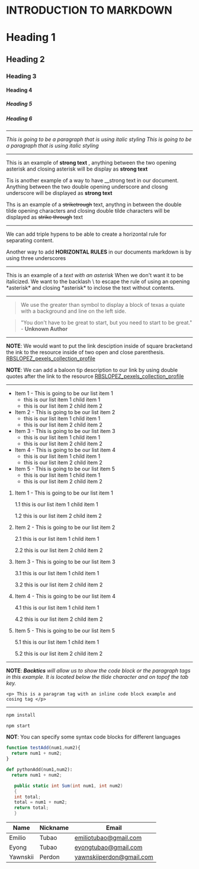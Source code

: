 # INTRODUCTION TO MARKDOWN

<!--HEADING-->
# Heading 1

## Heading 2

### Heading 3

#### Heading 4

##### Heading 5

##### Heading 6

---

<!--Italics-->

_This is going to be a paragraph that is using italic styling_
*This is going to be a paragraph that is using italic styling*


***

<!--Strong-->

This is an example of **strong text** , anything between the two opening asterisk and closing asterisk will be display as **strong text**

Tis is another example of a way to have __strong text in our document. Anything between the two double opening underscore and closng underscore will be displayed as __strong text__

<!--strike Through-->

Ths is an example of a ~~striketrough~~ text, anythng in between the double tilde opening characters and closing double tilde characters will be displayed as ~~strike through~~ text

---
<!--Horizontal rule-->

We can add triple hypens to be able to create a horizontal rule for separating content.

Another way to add __HORIZONTAL RULES__ in our documents markdown is by using three underscores
___

<!--Escape Characr Rule Using Backslash-->

This is an example of a *text with an asterisk* When we don't want it to be italicized. We want to  the backlash \ to escape the rule of using an opening \*asterisk* and closing \*asterisk*
 to inclose the text without contents.

---

<!--Blockquote Rule-->

> We use the greater than symbol to display a block of texas a quiate with a background and line on the left side.

> "You don't have to be great to start, but you need to start to be great." - __Unknown Author__

---
<!--Link Rule-->

**NOTE**: We would want to put the link desciption inside of square bracketand the ink to the resource inside of two open and close parenthesis.
[RBSLOPEZ_pexels_collection_profile](https://www.pexels.com/@rodrigo-bonzerr-s-lopez-462356/)

__NOTE__: We can add a baloon tip description to our link by using double quotes after the link to the resource
[RBSLOPEZ_pexels_collection_profile](https://www.pexels.com/@rodrigo-bonzerr-s-lopez-462356/ "This is RBSLOPEX pexel photo collection")

---

<!--list item rules-->

<!--UNORDERED LIST-->

* Item 1 - This is going to be our list item 1
  *  this is our list item 1 child item 1
  *  this is our list item 2 child item 2
* Item 2 - This is going to be our list item 2
  *  this is our list item 1 child item 1
  *  this is our list item 2 child item 2
* Item 3 - This is going to be our list item 3
  *  this is our list item 1 child item 1
  *  this is our list item 2 child item 2
* Item 4 - This is going to be our list item 4
  *  this is our list item 1 child item 1
  *  this is our list item 2 child item 2
* Item 5 - This is going to be our list item 5
  *  this is our list item 1 child item 1
  *  this is our list item 2 child item 2

<!--ordered list-->

1. Item 1 - This is going to be our list item 1
  
     1.1 this is our list item 1 child item 1
  
     1.2  this is our list item 2 child item 2
  
2. Item 2 - This is going to be our list item 2

     2.1  this is our list item 1 child item 1
  
     2.2  this is our list item 2 child item 2
  
3. Item 3 - This is going to be our list item 3

     3.1  this is our list item 1 child item 1
  
     3.2  this is our list item 2 child item 2
  
4. Item 4 - This is going to be our list item 4

     4.1  this is our list item 1 child item 1
  
     4.2  this is our list item 2 child item 2
  
5. Item 5 - This is going to be our list item 5

     5.1  this is our list item 1 child item 1
   
     5.2  this is our list item 2 child item 2

---

**NOTE**: *__Backtics__ will allow us to show the code block or the paragraph tags in this example. It is located below the tlide character and on topof the tab key.*
<!--code ock inline example rule-->

`<p> This is a paragram tag with an inline code block example and cosing tag </p>`

---

<!--GITHUB FLAVOR SET OF CODE BLOCK-->
<!--CODE BLOCKS FOR GITHUB DOCUMENTATION-->

```bash
npm install

npm start
```

**NOT**: You can specify some syntax code blocks for different languages 

```javascript
function testAdd(num1,num2){ 
  return num1 + num2;
}
```

```python
def pythonAdd(num1,num2):
  return num1 + num2;
```
```C#
   public static int Sum(int num1, int num2)
   {
   int total;
   total = num1 + num2;
   return total;
   }

```

<!--Table rules-->

| Name | Nickname | Email |
|------|----------|---------------------|
|Emilio| Tubao    |emiliotubao@gmail.com|
|Eyong | Tubao    |eyongtubao@gmail.com |
|Yawnskii|Perdon  |yawnskiiperdon@gmail.com|


